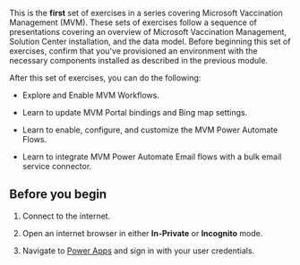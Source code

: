 This is the **first** set of exercises in a series covering Microsoft Vaccination Management (MVM). These sets of exercises follow a sequence of presentations covering an overview of Microsoft Vaccination Management, Solution Center installation, and the data model. Before beginning this set of exercises, confirm that you've provisioned an environment with the necessary components installed as described in the previous module.

After this set of exercises, you can do the following:

- Explore and Enable MVM Workflows.

- Learn to update MVM Portal bindings and Bing map settings.

- Learn to enable, configure, and customize the MVM Power Automate Flows.

- Learn to integrate MVM Power Automate Email flows with a bulk email service connector.

## Before you begin

1. Connect to the internet.

1. Open an internet browser in either **In-Private** or **Incognito** mode.

1. Navigate to [Power Apps](https://make.powerapps.com/?azure-portal=true) and sign in with your user credentials.
